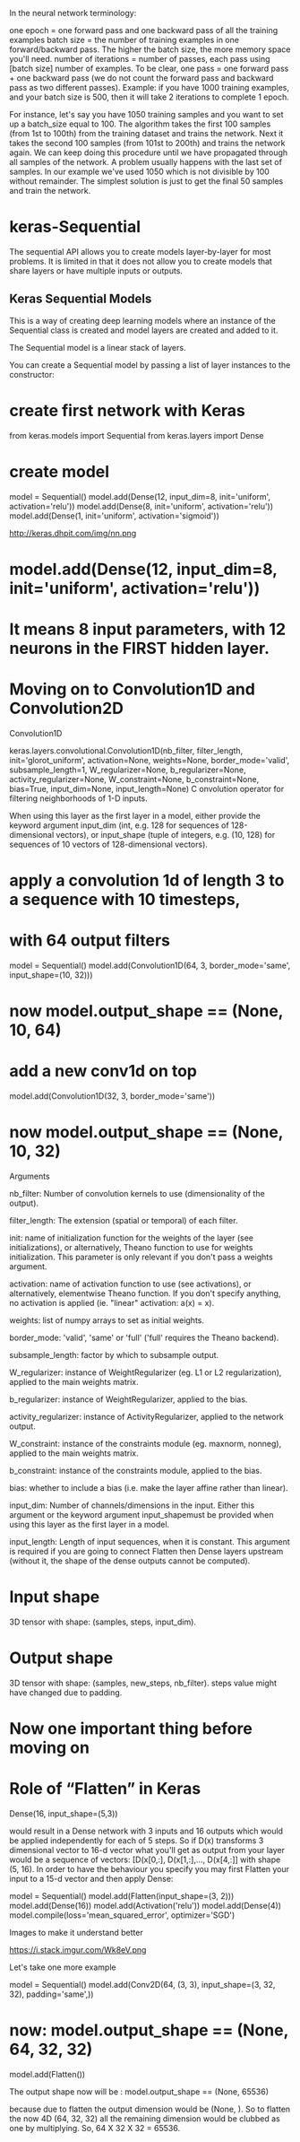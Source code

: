 In the neural network terminology:

one epoch = one forward pass and one backward pass of all the training examples
batch size = the number of training examples in one forward/backward pass. The higher the batch size, the more memory space you'll need.
number of iterations = number of passes, each pass using [batch size] number of examples. To be clear, one pass = one forward pass + one backward pass (we do not count the forward pass and backward pass as two different passes).
Example: if you have 1000 training examples, and your batch size is 500, then it will take 2 iterations to complete 1 epoch.

For instance, let's say you have 1050 training samples and you want to set up a batch_size equal to 100. The algorithm takes the first 100 samples (from 1st to 100th) from the training dataset and trains the network. Next it takes the second 100 samples (from 101st to 200th) and trains the network again. We can keep doing this procedure until we have propagated through all samples of the network. A problem usually happens with the last set of samples. In our example we've used 1050 which is not divisible by 100 without remainder. The simplest solution is just to get the final 50 samples and train the network.

# keras-Sequential

The sequential API allows you to create models layer-by-layer for most problems. It is limited in that it does not allow you to create models that share layers or have multiple inputs or outputs.

Keras Sequential Models
-----------------------

This is a way of creating deep learning models where an instance of the Sequential class is created and model layers are created and added to it.

The Sequential model is a linear stack of layers.

You can create a Sequential model by passing a list of layer instances to the constructor:

# create first network with Keras
from keras.models import Sequential
from keras.layers import Dense

# create model
model = Sequential()
model.add(Dense(12, input_dim=8, init='uniform', activation='relu'))
model.add(Dense(8, init='uniform', activation='relu'))
model.add(Dense(1, init='uniform', activation='sigmoid'))

http://keras.dhpit.com/img/nn.png

# model.add(Dense(12, input_dim=8, init='uniform', activation='relu'))

# It means 8 input parameters, with 12 neurons in the FIRST hidden layer.

# Moving on to Convolution1D and Convolution2D

Convolution1D

keras.layers.convolutional.Convolution1D(nb_filter, filter_length, init='glorot_uniform', activation=None, weights=None, border_mode='valid', subsample_length=1, W_regularizer=None, b_regularizer=None, activity_regularizer=None, W_constraint=None, b_constraint=None, bias=True, input_dim=None, input_length=None)
C
onvolution operator for filtering neighborhoods of 1-D inputs.

When using this layer as the first layer in a model, either provide the keyword argument input_dim (int, e.g. 128 for sequences of 128-dimensional vectors), or input_shape (tuple of integers, e.g. (10, 128) for sequences of 10 vectors of 128-dimensional vectors).


# apply a convolution 1d of length 3 to a sequence with 10 timesteps,
# with 64 output filters
model = Sequential()
model.add(Convolution1D(64, 3, border_mode='same', input_shape=(10, 32)))
# now model.output_shape == (None, 10, 64)

# add a new conv1d on top
model.add(Convolution1D(32, 3, border_mode='same'))
# now model.output_shape == (None, 10, 32)

Arguments

nb_filter: Number of convolution kernels to use (dimensionality of the output).

filter_length: The extension (spatial or temporal) of each filter.

init: name of initialization function for the weights of the layer (see initializations), or alternatively, Theano function to use for weights initialization. This parameter is only relevant if you don't pass a weights argument.

activation: name of activation function to use (see activations), or alternatively, elementwise Theano function. If you don't specify anything, no activation is applied (ie. "linear" activation: a(x) = x).

weights: list of numpy arrays to set as initial weights.

border_mode: 'valid', 'same' or 'full' ('full' requires the Theano backend).

subsample_length: factor by which to subsample output.

W_regularizer: instance of WeightRegularizer (eg. L1 or L2 regularization), applied to the main weights matrix.

b_regularizer: instance of WeightRegularizer, applied to the bias.

activity_regularizer: instance of ActivityRegularizer, applied to the network output.

W_constraint: instance of the constraints module (eg. maxnorm, nonneg), applied to the main weights matrix.

b_constraint: instance of the constraints module, applied to the bias.

bias: whether to include a bias (i.e. make the layer affine rather than linear).

input_dim: Number of channels/dimensions in the input. Either this argument or the keyword argument input_shapemust be provided when using this layer as the first layer in a model.

input_length: Length of input sequences, when it is constant. This argument is required if you are going to connect  Flatten then Dense layers upstream (without it, the shape of the dense outputs cannot be computed).

# Input shape

3D tensor with shape: (samples, steps, input_dim).

# Output shape

3D tensor with shape: (samples, new_steps, nb_filter). steps value might have changed due to padding.


# Now one important thing before moving on
# Role of “Flatten” in Keras

Dense(16, input_shape=(5,3))

would result in a Dense network with 3 inputs and 16 outputs which would be applied independently for each of 5 steps. So if D(x) transforms 3 dimensional vector to 16-d vector what you'll get as output from your layer would be a sequence of vectors: [D(x[0,:], D(x[1,:],..., D(x[4,:]] with shape (5, 16). In order to have the behaviour you specify you may first Flatten your input to a 15-d vector and then apply Dense:

model = Sequential()
model.add(Flatten(input_shape=(3, 2)))
model.add(Dense(16))
model.add(Activation('relu'))
model.add(Dense(4))
model.compile(loss='mean_squared_error', optimizer='SGD')

Images to make it understand better

https://i.stack.imgur.com/Wk8eV.png

Let's take one more example

model = Sequential()
model.add(Conv2D(64, (3, 3),
                 input_shape=(3, 32, 32), padding='same',))
# now: model.output_shape == (None, 64, 32, 32)

model.add(Flatten())

The output shape now will be : model.output_shape == (None, 65536)

because due to flatten the output dimension would be (None, ). So to flatten the now 4D (64, 32, 32) all the remaining dimension would be clubbed as one by multiplying.
So, 64 X 32 X 32 = 65536.
